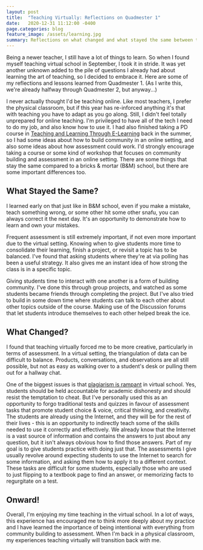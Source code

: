 ```yaml
---
layout: post
title:  "Teaching Virtually: Reflections on Quadmester 1"
date:   2020-12-31 11:12:00 -0400
page.categories: blog
feature_image: /assets/learning.jpg
summary: Reflections on what changed and what stayed the same between teaching virtually vs. in a physical classroom.
---
```


Being a newer teacher, I still have a lot of things to learn. So when I found myself teaching virtual school in September, I took it in stride. It was yet another unknown added to the pile of questions I already had about learning the art of teaching, so I decided to embrace it. Here are some of my reflections and lessons learned from Quadmester 1. (As I write this, we're already halfway through Quadmester 2, but anyway...)

I never actually thought I'd be teaching online. Like most teachers, I prefer the physical classroom, but if this year has re-inforced anything it's that with teaching you have to adapt as you go along. Still, I didn't feel totally unprepared for online teaching. I'm privileged to have all of the tech I need to do my job, and also know how to use it. I had also finished taking a PD course in [Teaching and Learning Through E-Learning](https://coursesforteachers.ca/on/courses/CONT815) back in the summer, so I had some ideas about how to build community in an online setting, and also some ideas about how assessment could work. I'd strongly encourage taking a course or some kind of workshop that focuses on community building and assessment in an online setting. There are some things that stay the same compared to a bricks & mortar (B&M) school, but there are some important differences too. 

## What Stayed the Same?

I learned early on that just like in B&M school, even if you make a mistake, teach something wrong, or some other hit some other snafu, you can always correct it the next day. It's an opportunity to demonstrate how to learn and own your mistakes.

Frequent assessment is still extremely important, if not even more important due to the virtual setting. Knowing when to give students more time to consolidate their learning, finish a project, or revisit a topic has to be balanced. I've found that asking students where they're at via polling has been a useful strategy. It also gives me an instant idea of how strong the class is in a specific topic. 

Giving students time to interact with one another is a form of building community. I've done this through group projects, and watched as some students became friends through completing the project. But I've also tried to build in some down time where students can talk to each other about other topics outside of the course. Making use of the Discussion forums that let students introduce themselves to each other helped break the ice.


## What Changed?

I found that teaching virtually forced me to be more creative, particularly in terms of assessment. In a virtual setting, the triangulation of data can be difficult to balance. Products, conversations, and observations are all still possible, but not as easy as walking over to a student's desk or pulling them out for a hallway chat. 

One of the biggest issues is that [plagiarism is rampant](https://www.cp24.com/news/cheating-a-free-for-all-at-virtual-high-schools-teachers-say-1.5245944) in virtual school. Yes, students should be held accountable for academic dishonesty and should resist the temptation to cheat. But I've personally used this as an opportunity to forgo traditional tests and quizzes in favour of assessment tasks that promote student choice & voice, critical thinking, and creativity. The students are already using the Internet, and they will be for the rest of their lives - this is an opportunity to indirectly teach some of the skills needed to use it correctly and effectively. We already know that the Internet is a vast source of information and contains the answers to just about any question, but it isn't always obvious how to find those answers. Part of my goal is to give students practice with doing just that. The assessments I give usually revolve around expecting students to use the Internet to search for some information, and asking them how to apply it to a different context. These tasks are difficult for some students, especially those who are used to just flipping to a textbook page to find an answer, or memorizing facts to regurgitate on a test.

## Onward!

Overall, I'm enjoying my time teaching in the virtual school. In a lot of ways, this experience has encouraged me to think more deeply about my practice and I have learned the importance of being intentional with everything from community building to assessment. When I'm back in a physical classroom, my experiences teaching virtually will transition back with me.